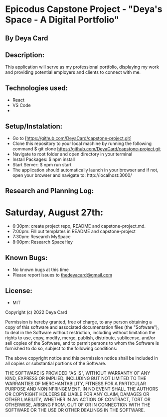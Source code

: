 # Epicodus Capstone Project - "Deya's Space - A Digital Portfolio"

## By Deya Card

## Description:

This application will serve as my professional portfolio, displaying my work and providing potential employers and clients to connect with me.


## Technologies used:
* React
* VS Code
* 



## Setup/Instalation:
* Go to [https://github.com/DeyaCard/capstone-project.git]
* Clone this repository to your local machine by running the following command $ git clone https://github.com/DeyaCard/capstone-project.git
* Navigate to root folder and open directory in your terminal
* Install Packages: $ npm install
* Start Server: $ npm run start
* The application should automatically launch in your browser and if not, open your browser and navigate to: http://localhost:3000/


## Research and Planning Log:
# Saturday, August 27th: 
* 6:30pm: create project repo, README and capstone-project.md.
* 7:00pm: Fill out templates in README and capstone-project
* 7:30pm: Research MySpace 
* 8:00pm: Research SpaceHey


## Known Bugs:
* No known bugs at this time
* Please report issues to thedeyacard@gmail.com


## License: 
* MIT

Copyright (c) 2022 Deya Card

Permission is hereby granted, free of charge, to any person obtaining a copy of this software and associated documentation files (the "Software"), to deal in the Software without restriction, including without limitation the rights to use, copy, modify, merge, publish, distribute, sublicense, and/or sell copies of the Software, and to permit persons to whom the Software is furnished to do so, subject to the following conditions:

The above copyright notice and this permission notice shall be included in all copies or substantial portions of the Software.

THE SOFTWARE IS PROVIDED "AS IS", WITHOUT WARRANTY OF ANY KIND, EXPRESS OR IMPLIED, INCLUDING BUT NOT LIMITED TO THE WARRANTIES OF MERCHANTABILITY, FITNESS FOR A PARTICULAR PURPOSE AND NONINFRINGEMENT. IN NO EVENT SHALL THE AUTHORS OR COPYRIGHT HOLDERS BE LIABLE FOR ANY CLAIM, DAMAGES OR OTHER LIABILITY, WHETHER IN AN ACTION OF CONTRACT, TORT OR OTHERWISE, ARISING FROM, OUT OF OR IN CONNECTION WITH THE SOFTWARE OR THE USE OR OTHER DEALINGS IN THE SOFTWARE.